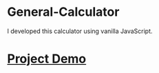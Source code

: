 # General-Calculator
I developed this calculator using vanilla JavaScript.

# [Project Demo](https://comfy-pastelito-9ddcba.netlify.app/)
